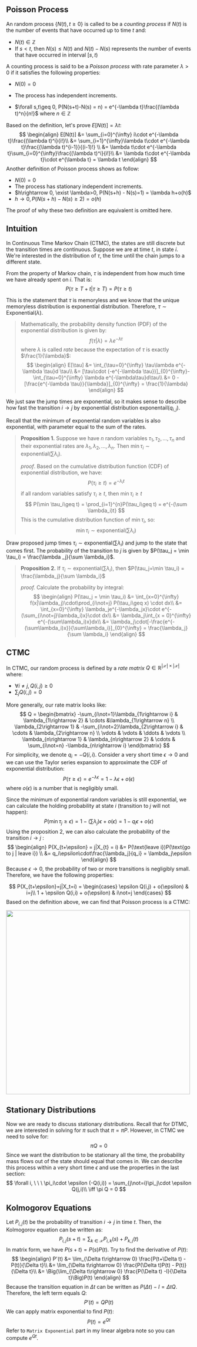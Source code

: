 ## Poisson Process

An random process $\{N(t), t\geq 0\}$ is called to be a *counting process* if $N(t)$ is the number of events that have occurred up to time $t$ and: 

- $N(t) \in \mathbb Z$
- If $s<t$, then $N(s)\leq N(t)$ and $N(t) - N(s)$ represents the number of events that have occurred in interval $[s,t)$

A counting process is said to be a *Poisson process* with rate parameter $\lambda >0$ if it satisfies the following properties: 

- $N(0) = 0$

- The process has independent increments. 
- $\forall s,t\geq 0, P(N(s+t)-N(s) = n) = e^{-\lambda t}\frac{(\lambda t)^n}{n!}$ where $n\in \mathbb Z$

Based on the definition, let's prove $E[N(t)] = \lambda t$: 
$$
\begin{align}
E[N(t)] &= \sum_{i=0}^{\infty} i\cdot e^{-\lambda t}\frac{(\lambda t)^i}{i!}\\
&= \sum_{i=1}^{\infty}\lambda t\cdot e^{-\lambda t}\frac{(\lambda t)^{i-1}}{(i-1)!} \\
&= \lambda t\cdot e^{-\lambda t}\sum_{i=0}^{\infty}\frac{(\lambda t)^i}{i!}\\
&= \lambda t\cdot e^{-\lambda t}\cdot e^{\lambda t} = \lambda t
\end{align}
$$
Another definition of Poisson process shows as follow: 

- $N(0) = 0$
- The process has stationary independent increments. 
- $h\rightarrow 0, \exist \lambda>0, P(N(s+h) - N(s)=1) = \lambda h+o(h)$
- $h\rightarrow 0,P(N(s+h)-N(s)\geq 2) = o(h)$

The proof of why these two definition are equivalent is omitted here. 

## Intuition

In Continuous Time Markov Chain (CTMC), the states are still discrete but the transition times are continuous. Suppose we are at time $t$, in state $i$. We're interested in the distribution of $\tau$, the time until the chain jumps to a different state. 

From the property of Markov chain, $\tau$ is independent from how much time we have already spent on $i$. That is: 
$$
P(\tau \geq T+t|\tau\geq T) = P(\tau\geq t)
$$

This is the statement that $\tau$ is memoryless and we know that the unique memoryless distribution is exponential distribution. Therefore, $\tau\sim \text{Exponential}(\lambda)$. 

> Mathematically, the probability density function (PDF) of the exponential distribution is given by:
> $$
> f(\tau|\lambda) = \lambda e^{-\lambda \tau}
> $$
> where $\lambda$ is called *rate* because the expectation of $\tau$ is exactly $\frac{1}{\lambda}$: 
> $$
> \begin{align}
> E[\tau] &= \int_{\tau=0}^{\infty} \tau\lambda e^{-\lambda \tau}d \tau\\
> &= [\tau\cdot (-e^{-\lambda \tau})]_{0}^{\infty}-\int_{\tau=0}^{\infty} \lambda e^{-\lambda\tau}d\tau\\
> &= 0 - [\frac{e^{-\lambda \tau}}{\lambda}]_{0}^{\infty} = \frac{1}{\lambda}
> \end{align}
> $$

We just saw the jump times are exponential, so it makes sense to describe how fast the transition $i\rightarrow j$ by exponential distribution $\text{exponentail}(q_{i,j})$. 

Recall that the minimum of exponential random variables is also exponential, with parameter equal to the sum of the rates.

>**Proposition 1.** Suppose we have $n$ random variables $\tau_1,\tau_2,...,\tau_n$ and their exponential rates are $\lambda_1,\lambda_2,...,\lambda_n$. Then $\min \tau_i \sim \text{exponential}(\sum \lambda_i)$. 
>
>*proof*. Based on the cumulative distribution function (CDF) of exponential distribution, we have: 
>$$
>P(\tau_i\geq t) = e^{-\lambda_i t}
>$$
>if all random variables satisfy $\tau_i\geq t$, then $\min \tau_i\geq t$
>$$
>P(\min \tau_i\geq t) = \prod_{i=1}^{n}P(\tau_i\geq t) = e^{-(\sum \lambda_i)t}
>$$
>This is the cumulative distribution function of $\min \tau_i$, so: 
>$$
>\min\tau_i\sim \text{exponential}(\sum \lambda_i)
>$$

Draw proposed jump times $\tau_i\sim \text{exponential}(\sum \lambda_i)$ and jump to the state that comes first. The probability of the transition to $j$ is given by $P(\tau_j = \min \tau_i) = \frac{\lambda _j}{\sum \lambda_i}$. 

> **Proposition 2.** If $\tau_i\sim \text{exponential}(\sum\lambda_i)$, then $P(\tau_j=\min \tau_i) = \frac{\lambda_j}{\sum \lambda_i}$
>
> *proof.* Calculate the probability by integral: 
> $$
> \begin{align}
> P(\tau_j = \min \tau_i) &= \int_{x=0}^{\infty} f(x|\lambda_j)\cdot\prod_{i\not=j} P(\tau_i\geq x) \cdot dx\\
> &= \int_{x=0}^{\infty} \lambda_je^{-\lambda_jx}\cdot e^{-(\sum_{i\not=j}\lambda_i)x}\cdot dx\\
> &= \lambda_j\int_{x = 0}^{\infty} e^{-(\sum\lambda_i)x}dx\\
> &= \lambda_j\cdot[-\frac{e^{-(\sum\lambda_i)x}}{\sum\lambda_i}]_{0}^{\infty} = \frac{\lambda_j}{\sum \lambda_i}
> \end{align}
> $$

## CTMC

In CTMC, our random process is defined by a *rate matrix* $Q\in \mathbb R^{|\mathcal X|\times |\mathcal X|}$ where: 

- $\forall i\not=j, Q(i,j)\geq0$
- $\sum_{j}Q(i,j) = 0$

More generally, our rate matrix looks like: 
$$
Q = \begin{bmatrix}
-\sum_{i\not=1}\lambda_{1\rightarrow i} & \lambda_{1\rightarrow 2} & \cdots &\lambda_{1\rightarrow n} \\
\lambda_{2\rightarrow 1} & -\sum_{i\not=2}\lambda_{2\rightarrow i} & \cdots & \lambda_{2\rightarrow n} \\ 
\vdots & \vdots & \ddots & \vdots \\
\lambda_{n\rightarrow 1} & \lambda_{n\rightarrow 2} & \cdots & \sum_{i\not=n} -\lambda_{n\rightarrow i}
\end{bmatrix}
$$
For simplicity, we denote $q_i = -Q(i,i)$. Consider a very short time $\epsilon \rightarrow 0$ and we can use the Taylor series expansion to approximate the CDF of exponential distribution: 
$$
P(\tau\geq \epsilon) = e^{-\lambda\epsilon} = 1-\lambda\epsilon+o(\epsilon)
$$
where $o(\epsilon)$ is a number that is negligibly small. 

Since the minimum of exponential random variables is still exponential, we can calculate the holding probability at state $i$ (transition to $j$ will not happen): 
$$
P(\min \tau _j \geq \epsilon) = 1-(\sum \lambda_j)\epsilon + o(\epsilon) = 1-q_i\epsilon+o(\epsilon)
$$
Using the proposition $2$, we can also calculate the probability of the transition $i\rightarrow j$ : 
$$
\begin{align}
P(X_{t+\epsilon} = j|X_{t} = i) &= P(\text{leave i})P(\text{go to j | leave i}) \\
&= q_i\epsilon\cdot\frac{\lambda_j}{q_i} = \lambda_j\epsilon
\end{align}
$$
Because $\epsilon\rightarrow 0$, the probability of two or more transitions is negligibly small. Therefore, we have the following properties: 

$$
P(X_{t+\epsilon}=j|X_t=i) = 
\begin{cases}
\epsilon Q(i,j) + o(\epsilon)  & i=j\\
1 + \epsilon Q(i,i) + o(\epsilon) & i\not=j
\end{cases}
$$
Based on the definition above, we can find that Poisson process is a CTMC: 

<img src = "C:\Users\16549\AppData\Roaming\Typora\typora-user-images\image-20240524162052808.png" width = 500>

## Stationary Distributions

Now we are ready to discuss stationary distributions. Recall that for DTMC, we are interested in solving for $\pi$ such that $\pi = \pi P$. However, in CTMC we need to solve for: 
$$
\pi Q =  0
$$
Since we want the distribution to be stationary all the time, the probability mass flows out of the state should equal that comes in. We can describe this process within a very short time $\epsilon$ and use the properties in the last section: 
$$
\forall i, \ \ \ \pi_i\cdot \epsilon (-Q(i,i)) = \sum_{j\not=i}\pi_j\cdot \epsilon Q(j,i)\\
\iff \pi Q = 0
$$

## Kolmogorov Equations

Let $P_{i,j}(t)$ be the probability of transition $i\rightarrow j$ in time $t$. Then, the Kolmogorov equation can be written as: 
$$
P_{i,j}(s+t) = \sum_{k\in\mathcal X} P_{i,k}(s) + P_{k,j}(t)
$$
In matrix form, we have $P(s+t) = P(s)P(t)$. Try to find the derivative of $P(t)$: 
$$
\begin{align}
P'(t) &= \lim_{\Delta t\rightarrow 0} \frac{P(t+\Delta t) - P(t)}{\Delta t}\\
&= \lim_{\Delta t\rightarrow 0} \frac{P(\Delta t)P(t) - P(t)}{\Delta t}\\
&= \Big(\lim_{\Delta t\rightarrow 0} \frac{P(\Delta t)  -I}{\Delta t}\Big)P(t)
\end{align}
$$
Because the transition equation in $\Delta t$ can be written as $P(\Delta t)  - I = \Delta t Q$. Therefore, the left term equals $Q$: 
$$
P'(t) = QP(t)
$$
We can apply matrix exponential to find $P(t)$: 
$$
P(t) = e^{Qt}
$$
Refer to `Matrix Exponential` part in my linear algebra note so you can compute $e^{Qt}$. 